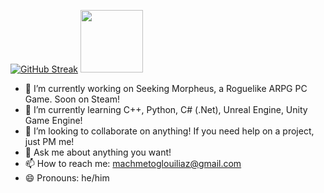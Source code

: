 [![GitHub Streak](https://streak-stats.demolab.com?user=machmetoglouiliaz&theme=codestackr)](https://git.io/streak-stats)
<img src="https://wakatime.com/share/@9e1c9f62-037e-4abc-9a9b-d0ec19ad44ec/f74958ad-254f-4021-8c97-3f9b67311964.svg" width=100 height=100>


- 🔭 I’m currently working on Seeking Morpheus, a Roguelike ARPG PC Game. Soon on Steam!
- 🌱 I’m currently learning C++, Python, C# (.Net), Unreal Engine, Unity Game Engine!
- 👯 I’m looking to collaborate on anything! If you need help on a project, just PM me!
- 💬 Ask me about anything you want!
- 📫 How to reach me: machmetoglouiliaz@gmail.com
- 😄 Pronouns: he/him

